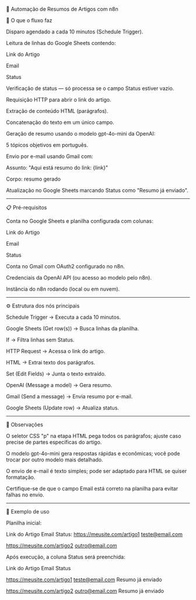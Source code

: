 📄 Automação de Resumos de Artigos com n8n

🚀 O que o fluxo faz

Disparo agendado a cada 10 minutos (Schedule Trigger).

Leitura de linhas do Google Sheets contendo:

Link do Artigo

Email

Status

Verificação de status — só processa se o campo Status estiver vazio.

Requisição HTTP para abrir o link do artigo.

Extração de conteúdo HTML (parágrafos).

Concatenação do texto em um único campo.

Geração de resumo usando o modelo gpt-4o-mini da OpenAI:

5 tópicos objetivos em português.

Envio por e-mail usando Gmail com:

Assunto: "Aqui está resumo do link: {link}"

Corpo: resumo gerado

Atualização no Google Sheets marcando Status como "Resumo já enviado".

----------------------------------------------------------------------------------------------------------------

📋 Pré-requisitos

Conta no Google Sheets e planilha configurada com colunas:

Link do Artigo

Email

Status

Conta no Gmail com OAuth2 configurado no n8n.

Credenciais da OpenAI API (ou acesso ao modelo pelo n8n).

Instância do n8n rodando (local ou em nuvem).

----------------------------------------------------------------------------------------------------------------

⚙️ Estrutura dos nós principais

Schedule Trigger → Executa a cada 10 minutos.

Google Sheets (Get row(s)) → Busca linhas da planilha.

If → Filtra linhas sem Status.

HTTP Request → Acessa o link do artigo.

HTML → Extrai texto dos parágrafos.

Set (Edit Fields) → Junta o texto extraído.

OpenAI (Message a model) → Gera resumo.

Gmail (Send a message) → Envia resumo por e-mail.

Google Sheets (Update row) → Atualiza status.

----------------------------------------------------------------------------------------------------------------

🧠 Observações

O seletor CSS "p" na etapa HTML pega todos os parágrafos; ajuste caso precise de partes específicas do artigo.

O modelo gpt-4o-mini gera respostas rápidas e econômicas; você pode trocar por outro modelo mais detalhado.

O envio de e-mail é texto simples; pode ser adaptado para HTML se quiser formatação.

Certifique-se de que o campo Email está correto na planilha para evitar falhas no envio.

----------------------------------------------------------------------------------------------------------------

📎 Exemplo de uso

Planilha inicial:

Link do Artigo	Email	Status:
https://meusite.com/artigo1	teste@email.com	

https://meusite.com/artigo2	outro@email.com	

Após execução, a coluna Status será preenchida:

Link do Artigo	Email	Status

https://meusite.com/artigo1	teste@email.com	Resumo já enviado

https://meusite.com/artigo2	outro@email.com	Resumo já enviado
